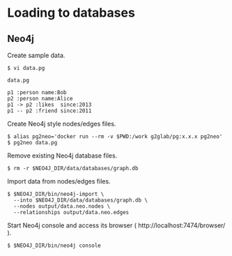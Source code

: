 # Loading to databases

## Neo4j

Create sample data.

    $ vi data.pg

`data.pg`

    p1 :person name:Bob
    p2 :person name:Alice
    p1 -> p2 :likes  since:2013
    p1 -- p2 :friend since:2011

Create Neo4j style nodes/edges files.

    $ alias pg2neo='docker run --rm -v $PWD:/work g2glab/pg:x.x.x pg2neo'
    $ pg2neo data.pg

Remove existing Neo4j database files.

    $ rm -r $NEO4J_DIR/data/databases/graph.db

Import data from nodes/edges files.

    $ $NEO4J_DIR/bin/neo4j-import \
      --into $NEO4J_DIR/data/databases/graph.db \
      --nodes output/data.neo.nodes \
      --relationships output/data.neo.edges

Start Neo4j console and access its browser ( http://localhost:7474/browser/ ).

    $ $NEO4J_DIR/bin/neo4j console
